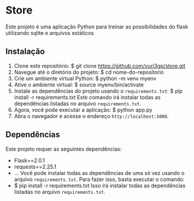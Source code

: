 # Store

Este projeto é uma aplicação Python para treinar as possibilidades do flask utilizando sqlite e arquivos estáticos

## Instalação
1. Clone este repositório:
$ git clone https://github.com/yuri3gp/store.git
2. Navegue até o diretório do projeto:
$ cd nome-do-repositorio
3. Crie um ambiente virtual Python:
$ python -m venv myenv
4. Ative o ambiente virtual:
$ source myenv/bin/activate
5. Instale as dependências do projeto usando o `requirements.txt`:
$ pip install -r requirements.txt
Este comando irá instalar todas as dependências listadas no arquivo `requirements.txt`.
6. Agora, você pode executar a aplicação:
$ python app.py
7. Abra o navegador e acesse o endereço `http://localhost:5000`.
## Dependências
Este projeto requer as seguintes dependências:
- Flask==2.0.1
- requests==2.25.1
- ...
Você pode instalar todas as dependências de uma só vez usando o arquivo `requirements.txt`. Para fazer isso, basta executar o comando:
- $ pip install -r requirements.txt
Isso irá instalar todas as dependências listadas no arquivo `requirements.txt`.
